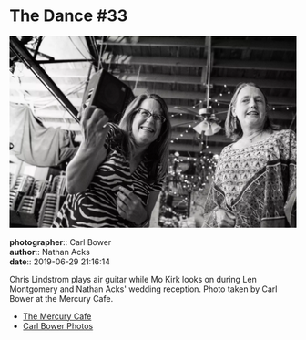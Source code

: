 # The Dance #33

![Chris Lindstrom plays air guitar while Mo Kirk looks on](assets/2019-06-29-set-4-the-dance-33.webp)

**photographer**:: Carl Bower  
**author**:: Nathan Acks  
**date**:: 2019-06-29 21:16:14

Chris Lindstrom plays air guitar while Mo Kirk looks on during Len Montgomery and Nathan Acks' wedding reception. Photo taken by Carl Bower at the Mercury Cafe.

* [The Mercury Cafe](http://mercurycafe.com)
* [Carl Bower Photos](https://carlbowerphotos.com)
